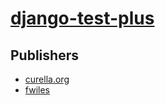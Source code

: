 # [django-test-plus](https://pypi.org/project/django-test-plus)



## Publishers
- [curella.org](https://pypi.org/user/curella.org)
- [fwiles](https://pypi.org/user/fwiles)

